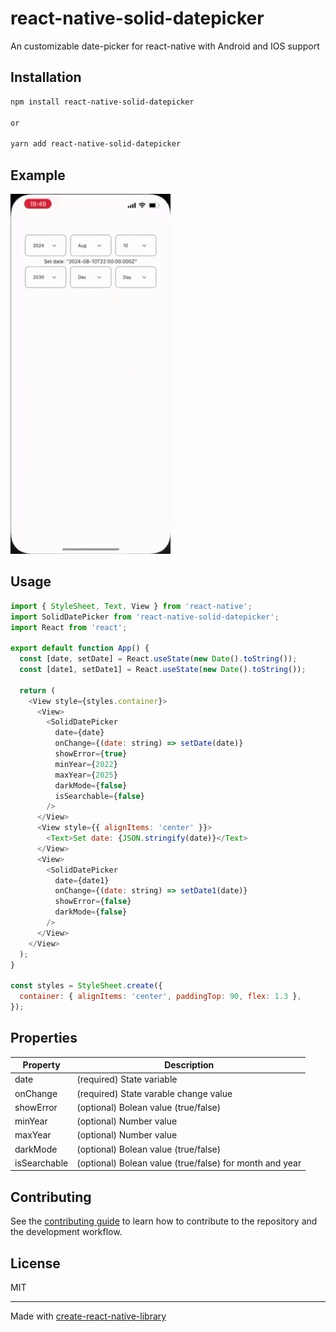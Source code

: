 # react-native-solid-datepicker

An customizable date-picker for react-native with Android and IOS support

## Installation

```sh
npm install react-native-solid-datepicker

or

yarn add react-native-solid-datepicker
```

## Example
![](https://github.com/nanorocks/react-native-solid-datepicker/blob/main/example_iphone.gif)

## Usage

```js
import { StyleSheet, Text, View } from 'react-native';
import SolidDatePicker from 'react-native-solid-datepicker';
import React from 'react';

export default function App() {
  const [date, setDate] = React.useState(new Date().toString());
  const [date1, setDate1] = React.useState(new Date().toString());

  return (
    <View style={styles.container}>
      <View>
        <SolidDatePicker
          date={date}
          onChange={(date: string) => setDate(date)}
          showError={true}
          minYear={2022}
          maxYear={2025}
          darkMode={false}
          isSearchable={false}
        />
      </View>
      <View style={{ alignItems: 'center' }}>
        <Text>Set date: {JSON.stringify(date)}</Text>
      </View>
      <View>
        <SolidDatePicker
          date={date1}
          onChange={(date: string) => setDate1(date)}
          showError={false}
          darkMode={false}
        />
      </View>
    </View>
  );
}

const styles = StyleSheet.create({
  container: { alignItems: 'center', paddingTop: 90, flex: 1.3 },
});
```

## Properties

| Property      | Description                                              |
| ------------- | -------------------------------------------------------- |
| date          | (required) State variable                                |
| onChange      | (required) State varable change value                    |
| showError     | (optional) Bolean value (true/false)                     |
| minYear       | (optional) Number value                                  |
| maxYear       | (optional) Number value                                  |
| darkMode      | (optional) Bolean value (true/false)                     |
| isSearchable  | (optional) Bolean value (true/false) for month and year  |

## Contributing

See the [contributing guide](CONTRIBUTING.md) to learn how to contribute to the repository and the development workflow.

## License

MIT

---

Made with [create-react-native-library](https://github.com/callstack/react-native-builder-bob)
